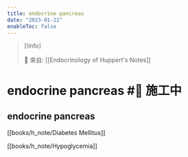 ```yaml
---
title: endocrine pancreas
date: "2023-01-22"
enableToc: false
---
```


> [!info]
>
> 🌱 來自: [[Endocrinology of Huppert's Notes]]

# endocrine pancreas #🚧 施工中

## endocrine pancreas



[[books/h_note/Diabetes Mellitus]]

[[books/h_note/Hypoglycemia]]


